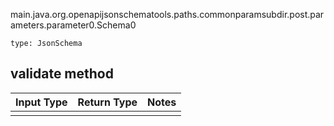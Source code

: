 main.java.org.openapijsonschematools.paths.commonparamsubdir.post.parameters.parameter0.Schema0
```
type: JsonSchema
```

## validate method
Input Type | Return Type | Notes
------------ | ------------- | -------------
 |  |
